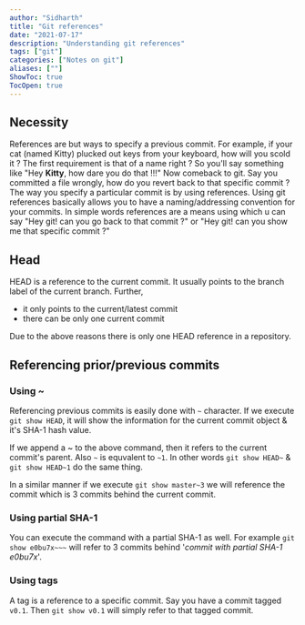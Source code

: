 ```yaml
---
author: "Sidharth"
title: "Git references"
date: "2021-07-17"
description: "Understanding git references"
tags: ["git"]
categories: ["Notes on git"]
aliases: [""]
ShowToc: true
TocOpen: true
---
```


## Necessity 
References are but ways to specify a previous commit. For example, if your cat (named Kitty) plucked out keys from your keyboard, how will you scold it ? The first requirement is that of a name right ? So you'll say something like "Hey **Kitty**, how dare you do that !!!" Now comeback to git. Say you committed a file wrongly, how do you revert back to that specific commit ? The way you specify a particular commit is by using references. Using git references basically allows you to have a naming/addressing convention for your commits. In simple words references are a means using which u can say "Hey git! can you go back to that commit ?" or "Hey git! can you show me that specific commit ?"

## Head
HEAD is a reference to the current commit. It usually points to the branch label of the current branch. Further,
- it only points to the current/latest commit 
- there can be only one current commit

Due to the above reasons there is only one HEAD reference in a repository. 

## Referencing prior/previous commits

### Using ~
Referencing previous commits is easily done with  `~` character. If we execute `git show HEAD`, it will show the information for the current commit object &  it's SHA-1 hash value.

If we append a ~ to the above command, then it refers to the current commit's parent. Also `~` is equvalent to `~1`. In other words `git show HEAD~` & `git show HEAD~1` do the same thing.

In a similar manner if we execute `git show master~3` we will reference the commit which is 3 commits behind the current commit. 

### Using partial SHA-1
You can execute the command with a partial SHA-1 as well. For example `git show e0bu7x~~~` will refer to 3 commits behind '*commit with partial SHA-1 e0bu7x*'.

### Using tags
A tag is a reference to a specific commit. Say you have a commit tagged `v0.1`. Then `git show v0.1` will simply refer to that tagged commit.